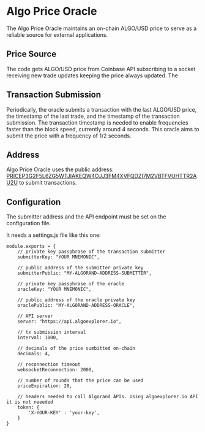 # Algo Price Oracle

The Algo Price Oracle maintains an on-chain ALGO/USD price to serve as a reliable source for external applications.

## Price Source

The code gets ALGO/USD price from Coinbase API subscribing to a socket receiving new trade updates keeping the price always updated. The 

## Transaction Submission

Periodically, the oracle submits a transaction with the last ALGO/USD price, the timestamp of the last trade, and the timestamp of the transaction submission. The transaction timestamp is needed to enable frequencies faster than the block speed, currently around 4 seconds.
This oracle aims to submit the price with a frequency of 1/2 seconds. 

## Address

Algo Price Oracle uses the public address: [PRICEP3G2F5L6ZG5WTJIAKEQW4OJJ3FM4XVFQDZI7M2VBTFVUHTTR2AU2U](http://algoexplorer.io/address/PRICEP3G2F5L6ZG5WTJIAKEQW4OJJ3FM4XVFQDZI7M2VBTFVUHTTR2AU2U) to submit transactions.

## Configuration

The submitter address and the API endpoint must be set on the configuration file.

It needs a settings.js file like this one:

```
module.exports = {
	// private key passphrase of the transaction submitter
	submitterKey: "YOUR MNEMONIC",

	// public address of the submitter private key
	submitterPublic: "MY-ALGORAND-ADDRESS-SUBMITTER",
	
	// private key passphrase of the oracle
	oracleKey: "YOUR MNEMONIC",

	// public address of the oracle private key
	oraclePublic: "MY-ALGORAND-ADDRESS-ORACLE",
	
	// API server
	server: "https://api.algoexplorer.io",
	
	// tx submission interval
	interval: 1000,

	// decimals of the price sumbitted on-chain
	decimals: 4,

	// reconnection timeout
	websocketReconnection: 2000,

	// number of rounds that the price can be used
	priceExpiration: 20,

	// headers needed to call Algorand APIs. Using algoexplorer.io API it is not neeeded
	token: {
		'X-YOUR-KEY' : 'your-key',
	}
}
```
